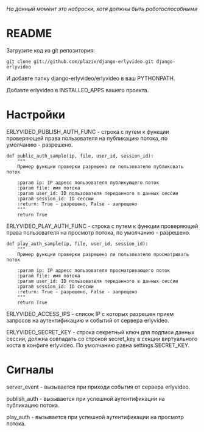 *На данный момент это наброски, хотя должны быть работоспособными*

README
======

Загрузите код из git репозитория:
    
    git clone git://github.com/plazix/django-erlyvideo.git django-erlyvideo
    
И добавте папку django-erlyvideo/erlyvideo в ваш PYTHONPATH.

Добавте erlyvideo в INSTALLED_APPS вашего проекта.

Настройки
======

ERLYVIDEO\_PUBLISH\_AUTH\_FUNC - строка с путем к функции проверяющей права пользователя на публикацию потока, по умолчанию - разрешено. 

    def public_auth_sample(ip, file, user_id, session_id):
        """
        Пример функции проверки разрешено ли пользователю публиковать поток
        
        :param ip: IP адресс пользователя публикующего поток
        :param file: имя потока
        :param user_id: ID пользователя переданного в данных сессии
        :param session_id: ID сессии
        :return: True - разрешено, False - запрещено
        """
        return True
        
ERLYVIDEO\_PLAY\_AUTH\_FUNC - строка с путем к функции проверяющей права пользователя на просмотр потока, по умолчанию - разрешено. 

    def play_auth_sample(ip, file, user_id, session_id):
        """
        Пример функции проверки разрешено ли пользователю просматривать поток

        :param ip: IP адресс пользователя просматривающего поток
        :param file: имя потока
        :param user_id: ID пользователя переданного в данных сессии
        :param session_id: ID сессии
        :return: True - разрешено, False - запрещено
        """
        return True
    
ERLYVIDEO\_ACCESS\_IPS - список IP с которых разрешен прием запросов на аутентификацию и событий от сервера erlyvideo.

ERLYVIDEO_SECRET_KEY - строка секретный ключ для подписи данных сессии, должна совпадать со строкой secret\_key в секции виртуального хоста в конфиге erlyvideo. По умолчанию равна settings.SECRET\_KEY.

Сигналы
======

server_event - вызывается при приходи события от сервера erlyvideo.

publish_auth - вызывается при успешной аутентификации на публикацию потока.

play_auth - вызывается при успешной аутентификации на просмотр потока.
    
